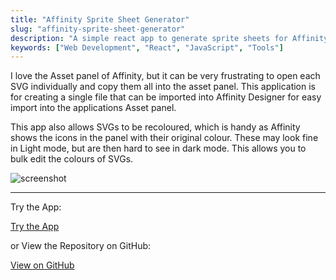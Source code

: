 ```yaml
---
title: "Affinity Sprite Sheet Generator"
slug: "affinity-sprite-sheet-generator"
description: "A simple react app to generate sprite sheets for Affinity Designer"
keywords: ["Web Development", "React", "JavaScript", "Tools"]
---
```


I love the Asset panel of Affinity, but it can be very frustrating to open each SVG individually and copy them all into the asset panel. This application is for creating a single file that can be imported into Affinity Designer for easy import into the applications Asset panel.

This app also allows SVGs to be recoloured, which is handy as Affinity shows the icons in the panel with their original colour. These may look fine in Light mode, but are then hard to see in dark mode. This allows you to bulk edit the colours of SVGs.

![screenshot](/next-portfolio/project-images/affinity-sprite-sheet-generator/feature.png)

---

Try the App:

<a className="btn btn-dark" href="https://gcoulby.github.io/affinity-sprite-sheet-generator/"  target="_blank" rel="noopener noreferrer"><i className="fa fa-globe"></i> Try the App</a>

or View the Repository on GitHub:

<a className="btn btn-dark" href="https://github.com/gcoulby/affinity-sprite-sheet-generator"  target="_blank" rel="noopener noreferrer"><i className="fa fa-github"></i> View on GitHub</a>
